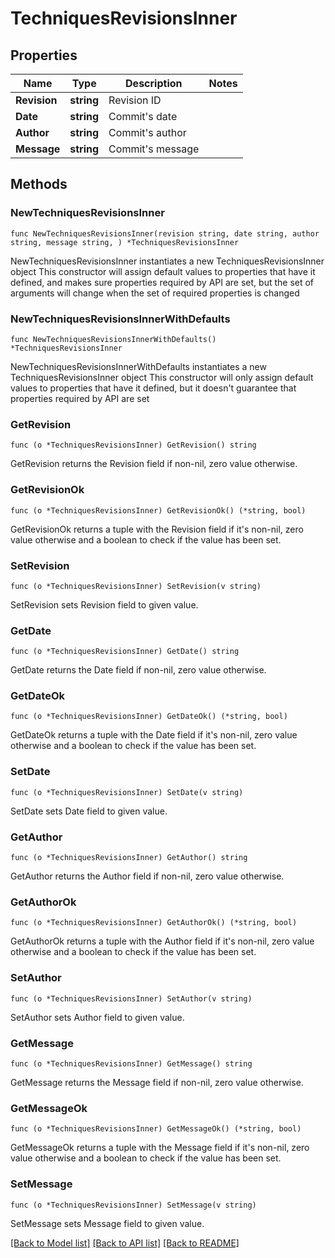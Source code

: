 # TechniquesRevisionsInner

## Properties

Name | Type | Description | Notes
------------ | ------------- | ------------- | -------------
**Revision** | **string** | Revision ID | 
**Date** | **string** | Commit&#39;s date | 
**Author** | **string** | Commit&#39;s author | 
**Message** | **string** | Commit&#39;s message | 

## Methods

### NewTechniquesRevisionsInner

`func NewTechniquesRevisionsInner(revision string, date string, author string, message string, ) *TechniquesRevisionsInner`

NewTechniquesRevisionsInner instantiates a new TechniquesRevisionsInner object
This constructor will assign default values to properties that have it defined,
and makes sure properties required by API are set, but the set of arguments
will change when the set of required properties is changed

### NewTechniquesRevisionsInnerWithDefaults

`func NewTechniquesRevisionsInnerWithDefaults() *TechniquesRevisionsInner`

NewTechniquesRevisionsInnerWithDefaults instantiates a new TechniquesRevisionsInner object
This constructor will only assign default values to properties that have it defined,
but it doesn't guarantee that properties required by API are set

### GetRevision

`func (o *TechniquesRevisionsInner) GetRevision() string`

GetRevision returns the Revision field if non-nil, zero value otherwise.

### GetRevisionOk

`func (o *TechniquesRevisionsInner) GetRevisionOk() (*string, bool)`

GetRevisionOk returns a tuple with the Revision field if it's non-nil, zero value otherwise
and a boolean to check if the value has been set.

### SetRevision

`func (o *TechniquesRevisionsInner) SetRevision(v string)`

SetRevision sets Revision field to given value.


### GetDate

`func (o *TechniquesRevisionsInner) GetDate() string`

GetDate returns the Date field if non-nil, zero value otherwise.

### GetDateOk

`func (o *TechniquesRevisionsInner) GetDateOk() (*string, bool)`

GetDateOk returns a tuple with the Date field if it's non-nil, zero value otherwise
and a boolean to check if the value has been set.

### SetDate

`func (o *TechniquesRevisionsInner) SetDate(v string)`

SetDate sets Date field to given value.


### GetAuthor

`func (o *TechniquesRevisionsInner) GetAuthor() string`

GetAuthor returns the Author field if non-nil, zero value otherwise.

### GetAuthorOk

`func (o *TechniquesRevisionsInner) GetAuthorOk() (*string, bool)`

GetAuthorOk returns a tuple with the Author field if it's non-nil, zero value otherwise
and a boolean to check if the value has been set.

### SetAuthor

`func (o *TechniquesRevisionsInner) SetAuthor(v string)`

SetAuthor sets Author field to given value.


### GetMessage

`func (o *TechniquesRevisionsInner) GetMessage() string`

GetMessage returns the Message field if non-nil, zero value otherwise.

### GetMessageOk

`func (o *TechniquesRevisionsInner) GetMessageOk() (*string, bool)`

GetMessageOk returns a tuple with the Message field if it's non-nil, zero value otherwise
and a boolean to check if the value has been set.

### SetMessage

`func (o *TechniquesRevisionsInner) SetMessage(v string)`

SetMessage sets Message field to given value.



[[Back to Model list]](../README.md#documentation-for-models) [[Back to API list]](../README.md#documentation-for-api-endpoints) [[Back to README]](../README.md)


